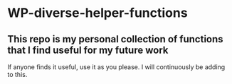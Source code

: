# WP-diverse-helper-functions

## This repo is my personal collection of functions that I find useful for my future work

If anyone finds it useful, use it as you please. I will continuously be adding to this.
